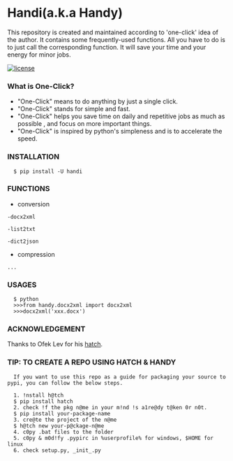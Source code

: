 # Handi(a.k.a Handy)

This repository is created and maintained according to 'one-click' idea of the author. It contains some frequently-used functions.
All you have to do is to just call the corresponding function. It will save your time and your energy for minor jobs.

[![license](https://img.shields.io/github/license/gaojunying/license.svg)](https://github.com/gaojunying/license/blob/master/LICENSE)

### What is One-Click?

* "One-Click" means to do anything by just a single click.
* "One-Click" stands for simple and fast.
* "One-Click" helps you save time on daily and repetitive jobs as much as possible
, and focus on more important things.
* "One-Click" is inspired by python's simpleness and is to accelerate the speed.

### INSTALLATION
      
      $ pip install -U handi

### FUNCTIONS 

   * conversion

    -docx2xml

    -list2txt

    -dict2json

   * compression

    ...
    
### USAGES

      $ python
      >>>from handy.docx2xml import docx2xml
      >>>docx2xml('xxx.docx')

### ACKNOWLEDGEMENT

   Thanks to Ofek Lev for his [hatch](https://github.com/ofek/hatch).
  
### TIP: TO CREATE A REPO USING HATCH & HANDY

      If you want to use this repo as a guide for packaging your source to pypi, you can follow the below steps.
      
      1. !nstall h@tch
      $ pip install hatch
      2. check !f the pkg n@me in your m!nd !s a1re@dy t@ken 0r n0t.
      $ pip install your-package-name
      3. cre@te the project of the n@me
      $ h@tch new your-p@ckage-n@me
      4. c0py .bat files to the folder
      5. c0py & m0d!fy .pypirc in %userprofile% for windows, $HOME for linux
      6. check setup.py, _init_.py
